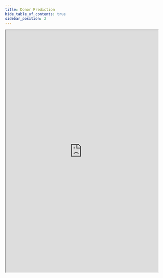 ```yaml
---
title: Donor Prediction
hide_table_of_contents: true
sidebar_position: 2
---
```


<iframe src="https://htmlpreview.github.io/?https://github.com/saitaiky/Udacity-Machine-Learning-Engineer-Nanodegree/blob/master/term1/projects/2-finding_donors/report.html" width="100%" height="800" allowFullScreen allow="accelerometer; autoplay; encrypted-media; gyroscope; picture-in-picture"></iframe>